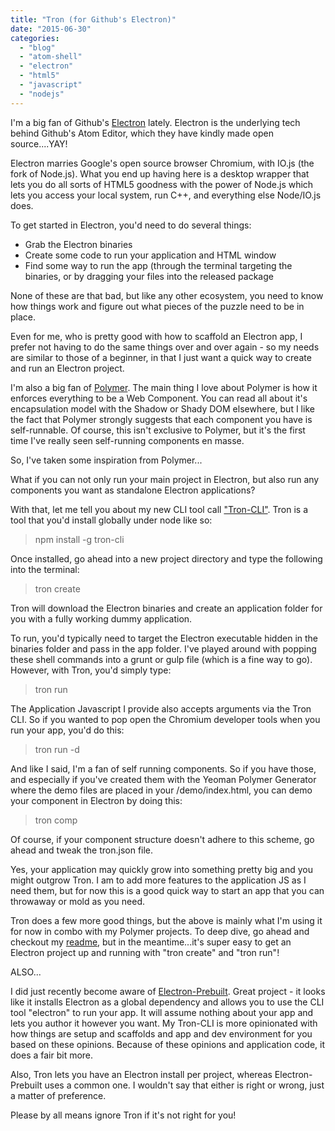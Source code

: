 ```yaml
---
title: "Tron (for Github's Electron)"
date: "2015-06-30"
categories:
  - "blog"
  - "atom-shell"
  - "electron"
  - "html5"
  - "javascript"
  - "nodejs"
---
```


I'm a big fan of Github's [Electron](http://electron.atom.io/) lately. Electron is the underlying tech behind Github's Atom Editor, which they have kindly made open source....YAY!

Electron marries Google's open source browser Chromium, with IO.js (the fork of Node.js). What you end up having here is a desktop wrapper that lets you do all sorts of HTML5 goodness with the power of Node.js which lets you access your local system, run C++, and everything else Node/IO.js does.

To get started in Electron, you'd need to do several things:

- Grab the Electron binaries
- Create some code to run your application and HTML window
- Find some way to run the app (through the terminal targeting the binaries, or by dragging your files into the released package

None of these are that bad, but like any other ecosystem, you need to know how things work and figure out what pieces of the puzzle need to be in place.

Even for me, who is pretty good with how to scaffold an Electron app, I prefer not having to do the same things over and over again - so my needs are similar to those of a beginner, in that I just want a quick way to create and run an Electron project.

I'm also a big fan of [Polymer](https://www.polymer-project.org). The main thing I love about Polymer is how it enforces everything to be a Web Component. You can read all about it's encapsulation model with the Shadow or Shady DOM elsewhere, but I like the fact that Polymer strongly suggests that each component you have is self-runnable. Of course, this isn't exclusive to Polymer, but it's the first time I've really seen self-running components en masse.

So, I've taken some inspiration from Polymer...

What if you can not only run your main project in Electron, but also run any components you want as standalone Electron applications?

With that, let me tell you about my new CLI tool call ["Tron-CLI"](https://github.com/bengfarrell/tron-cli). Tron is a tool that you'd install globally under node like so:

> npm install -g tron-cli

Once installed, go ahead into a new project directory and type the following into the terminal:

> tron create

Tron will download the Electron binaries and create an application folder for you with a fully working dummy application.

To run, you'd typically need to target the Electron executable hidden in the binaries folder and pass in the app folder. I've played around with popping these shell commands into a grunt or gulp file (which is a fine way to go). However, with Tron, you'd simply type:

> tron run

The Application Javascript I provide also accepts arguments via the Tron CLI. So if you wanted to pop open the Chromium developer tools when you run your app, you'd do this:

> tron run -d

And like I said, I'm a fan of self running components. So if you have those, and especially if you've created them with the Yeoman Polymer Generator where the demo files are placed in your <yourcomponent>/demo/index.html, you can demo your component in Electron by doing this:

> tron comp <yourcomponent>

Of course, if your component structure doesn't adhere to this scheme, go ahead and tweak the tron.json file.

Yes, your application may quickly grow into something pretty big and you might outgrow Tron. I am to add more features to the application JS as I need them, but for now this is a good quick way to start an app that you can throwaway or mold as you need.

Tron does a few more good things, but the above is mainly what I'm using it for now in combo with my Polymer projects. To deep dive, go ahead and checkout my [readme](https://github.com/bengfarrell/tron-cli/blob/master/README.md), but in the meantime...it's super easy to get an Electron project up and running with "tron create" and "tron run"!

ALSO...

I did just recently become aware of [Electron-Prebuilt](https://www.npmjs.com/package/electron-prebuilt). Great project - it looks like it installs Electron as a global dependency and allows you to use the CLI tool "electron" to run your app. It will assume nothing about your app and lets you author it however you want. My Tron-CLI is more opinionated with how things are setup and scaffolds and app and dev environment for you based on these opinions. Because of these opinions and application code, it does a fair bit more.

Also, Tron lets you have an Electron install per project, whereas Electron-Prebuilt uses a common one. I wouldn't say that either is right or wrong, just a matter of preference.

Please by all means ignore Tron if it's not right for you!
